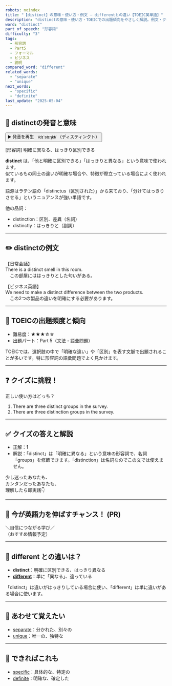 ```yaml
---
robots: noindex
title: "【distinct】の意味・使い方・例文 ― differentとの違い【TOEIC英単語】"
description: "distinctの意味・使い方・TOEICでの出題傾向をやさしく解説。例文・クイズ付きでdifferentとの違いもわかりやすく学べます。"
word: "distinct"
part_of_speech: "形容詞"
difficulty: "3"
tags:
  - 形容詞
  - Part5
  - フォーマル
  - ビジネス
  - 説明
compared_word: "different"
related_words:
  - "separate"
  - "unique"
next_words:
  - "specific"
  - "definite"
last_update: "2025-05-04"
---
```


## 🔰 distinctの発音と意味

<button class="play-audio" onclick="playTTS('distinct')">
  <span class="play-audio-main">
    ▶️ 発音を再生　/dɪˈstɪŋkt/
  </span>
  <span class="play-audio-sub">
    （ディスティンクト）
  </span>
</button>

[形容詞] 明確に異なる、はっきり区別できる

**distinct** は、「他と明確に区別できる」「はっきりと異なる」という意味で使われます。  
似ているもの同士の違いが明確な場合や、特徴が際立っている場合によく使われます。

語源はラテン語の「distinctus（区別された）」から来ており、「分けてはっきりさせる」というニュアンスが強い単語です。

他の品詞：  
- distinction：区別、差異（名詞）
- distinctly：はっきりと（副詞）

---

## ✏️ distinctの例文

【日常会話】  
There is a distinct smell in this room.  
　この部屋にははっきりとした匂いがある。

【ビジネス英語】  
We need to make a distinct difference between the two products.  
　この2つの製品の違いを明確にする必要があります。

---

## 🎯 TOEICの出題頻度と傾向

- 難易度：★★★☆☆
- 出題パート：Part 5（文法・語彙問題）

TOEICでは、選択肢の中で「明確な違い」や「区別」を表す文脈で出題されることが多いです。特に形容詞の語彙問題でよく見かけます。

---

## ❓ クイズに挑戦！

正しい使い方はどっち？

1. There are three distinct groups in the survey.  
2. There are three distinction groups in the survey.

---

## ✅ クイズの答えと解説

- 正解：**1**
- 解説：「distinct」は「明確に異なる」という意味の形容詞で、名詞「groups」を修飾できます。「distinction」は名詞なのでこの文では使えません。

少し迷ったあなたも、  
カンタンだったあなたも、  
理解したら即実践👇️

---

## 🚀 今が英語力を伸ばすチャンス！ (PR)

<div class="info-center">
＼自信につながる学び／<br>  
（おすすめ情報予定）
</div>

---

## 🤔  different との違いは？

- **distinct**：明確に区別できる、はっきり異なる
- **[different](/different)**：単に「異なる」、違っている

「distinct」は違いがはっきりしている場合に使い、「different」は単に違いがある場合に使います。

---

## 🧩 あわせて覚えたい

- [separate](/separate)：分かれた、別々の
- [unique](/unique)：唯一の、独特な

---

## 📖 できればこれも

- [specific](/specific)：具体的な、特定の
- [definite](/definite)：明確な、確定した

<!-- cvid: aid23_bid18 -->
